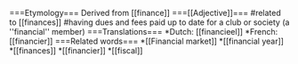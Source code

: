 ===Etymology===
Derived from [[finance]]
===[[Adjective]]===
#related to [[finances]]
#having dues and fees paid up to date for a club or society (a ''financial'' member)
===Translations===
*Dutch: [[financieel]]
*French: [[financier]]
===Related words===
*[[Financial market]]
*[[financial year]]
*[[finances]]
*[[financier]]
*[[fiscal]]